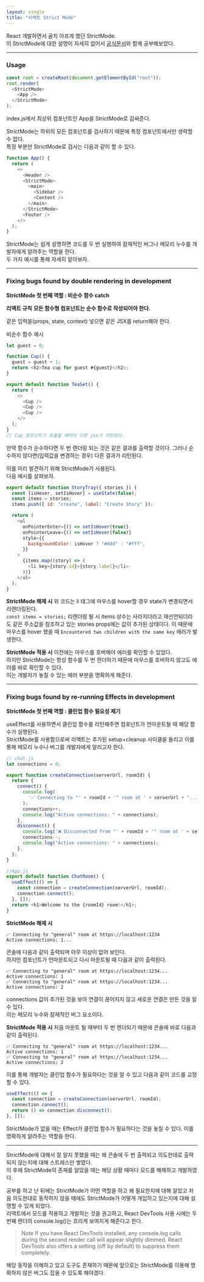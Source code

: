 ```yaml
---
layout: single
title: "리액트 Strict Mode"
---
```


React 개발하면서 골치 아프게 했던 StrictMode.  
이 StrictMode에 대한 설명이 자세히 없어서 [공식문서](https://react.dev/reference/react/StrictMode#enabling-strict-mode-for-entire-app)와 함께 공부해보았다.

---

### Usage

```js
const root = createRoot(document.getElementById("root"));
root.render(
  <StrictMode>
    <App />
  </StrictMode>
);
```

index.js에서 최상위 컴포넌트인 App을 StrictMode로 감싸준다.

StrictMode는 하위의 모든 컴포넌트를 검사하기 때문에 특정 컴포넌트에서만 생략할 수 없다.  
특정 부분만 StrictMode로 검사는 다음과 같이 할 수 있다.

```js
function App() {
  return (
    <>
      <Header />
      <StrictMode>
        <main>
          <Sidebar />
          <Content />
        </main>
      </StrictMode>
      <Footer />
    </>
  );
}
```

StrictMode는 쉽게 설명하면 코드를 두 번 실행하여 잠재적인 버그나 메모리 누수를 개발자에게 알려주는 역할을 한다.  
두 가지 예시를 통해 자세히 알아보자.

---

### Fixing bugs found by double rendering in development

**StrictMode 첫 번째 역할 : 비순수 함수 catch**

**리액트 규칙**
**모든 함수형 컴포넌트는 순수 함수로 작성되어야 한다.**

같은 입력을(props, state, context) 넣으면 같은 JSX를 return해야 한다.

비순수 함수 예시

```js
let guest = 0;

function Cup() {
  guest = guest + 1;
  return <h2>Tea cup for guest #{guest}</h2>;
}

export default function TeaSet() {
  return (
    <>
      <Cup />
      <Cup />
      <Cup />
    </>
  );
}
// Cup 컴포넌트가 호출될 때마다 다른 jsx가 리턴된다.
```

만약 함수가 순수하다면 두 번 렌더링 되는 것은 같은 결과를 출력할 것이다. 그러나 순수하지 않다면(입력값을 변경하는 경우) 다른 결과가 리턴된다.

이를 미리 발견하기 위해 StrictMode가 사용된다.  
다음 예시를 살펴보자.

```js
export default function StoryTray({ stories }) {
  const [isHover, setIsHover] = useState(false);
  const items = stories;
  items.push({ id: "create", label: "Create Story" });

  return (
    <ul
      onPointerEnter={() => setIsHover(true)}
      onPointerLeave={() => setIsHover(false)}
      style={{
        backgroundColor: isHover ? "#ddd" : "#fff",
      }}
    >
      {items.map((story) => (
        <li key={story.id}>{story.label}</li>
      ))}
    </ul>
  );
}
```

**StrictMode 해제 시**
위 코드는 li 태그에 마우스를 hover할 경우 state가 변경되면서 리렌더링된다.  
`const items = stories;` 리렌더링 될 시 items 상수는 사라지더라고 재선언되더라도 같은 주소값을 참조하고 있는 stories props에는 값이 추가된 상태이다.
이 때문에 마우스를 hover 했을 때 `Encountered two children with the same key` 에러가 발생한다.

**StrictMode 적용 시**
이전에는 마우스를 호버해야 에러를 확인할 수 있었다.  
하지만 StrictMode는 항상 함수를 두 번 렌더하기 때문에 마우스를 호버하지 않고도 에러를 바로 확인할 수 있다.  
이는 개발자가 놓칠 수 있는 에러 부분을 명확하게 해준다.

---

### Fixing bugs found by re-running Effects in development

**StrictMode 첫 번째 역할 : 클린업 함수 필요성 제기**

useEffect를 사용하면서 클린업 함수를 리턴해주면 컴포넌트가 언마운트될 때 해당 함수가 실행된다.  
StrictMode를 사용함으로써 리액트는 추가된 setup+cleanup 사이클을 돌리고 이를 통해 메모리 누수나 버그를 개발자에게 알리고자 한다.

```js
// chat.js
let connections = 0;

export function createConnection(serverUrl, roomId) {
  return {
    connect() {
      console.log(
        '✅ Connecting to "' + roomId + '" room at ' + serverUrl + "..."
      );
      connections++;
      console.log("Active connections: " + connections);
    },
    disconnect() {
      console.log('❌ Disconnected from "' + roomId + '" room at ' + serverUrl);
      connections--;
      console.log("Active connections: " + connections);
    },
  };
}

//App.js
export default function ChatRoom() {
  useEffect(() => {
    const connection = createConnection(serverUrl, roomId);
    connection.connect();
  }, []);
  return <h1>Welcome to the {roomId} room!</h1>;
}
```

**StrictMode 해제 시**

```
✅ Connecting to "general" room at https://localhost:1234
Active connections: 1...
```

콘솔에 다음과 같이 출력되며 아무 이상이 없어 보인다.  
하지만 컴포넌트가 언마운트되고 다시 마운트될 때 다음과 같이 출력된다.

```
✅ Connecting to "general" room at https://localhost:1234...
Active connections: 1
✅ Connecting to "general" room at https://localhost:1234...
Active connections: 2
```

connections 값이 추가된 것을 보아 연결이 끊어지지 않고 새로운 연결은 만든 것을 알 수 있다.  
이는 메모리 누수와 잠재적인 버그 요소이다.

**StrictMode 적용 시**
처음 마운트 될 때부터 두 번 렌더되기 때문에 콘솔에 바로 다음과 같이 출력된다.

```
✅ Connecting to "general" room at https://localhost:1234...
Active connections: 1
✅ Connecting to "general" room at https://localhost:1234...
Active connections: 2
```

이를 통해 개발자는 클린업 함수가 필요하다는 것을 알 수 있고 다음과 같이 코드를 교정할 수 있다.

```js
useEffect(() => {
  const connection = createConnection(serverUrl, roomId);
  connection.connect();
  return () => connection.disconnect();
}, []);
```

StrictMode가 없을 때는 Effect가 클린업 함수가 필요하다는 것을 놓칠 수 있다. 이를 명확하게 알려주는 역할을 한다.

---

StrictMode에 대해서 잘 알지 못했을 때는 왜 콘솔에 두 번 출력되고 의도한데로 출력되지 않는지에 대해 스트레스만 쌓였다.  
이 후에 StrictMode의 존재를 알았을 때는 해당 상황 때마다 모드를 해제하고 개발하였다.

공부를 하고 난 뒤에는 StrictMode가 어떤 역할을 하고 왜 필요한지에 대해 알았고 처음 의도한대로 동작하지 않을 때에도 StrictMode가 어떻게 개입하고 있는지에 대해 설명할 수 있게 되었다.  
리액트에서 모드를 적용하고 개발하는 것을 권고하고, React DevTools 사용 시에는 두 번째 렌더의 console.log()는 흐리게 보여지게 해준다고 한다.

> Note
> If you have React DevTools installed, any console.log calls during the second render call will appear slightly dimmed. React DevTools also offers a setting (off by default) to suppress them completely.

해당 동작을 이해하고 있고 도구도 존재하기 때문에 앞으로는 StrictMode를 이용해 명확하지 않은 버그도 잡을 수 있도록 해야겠다.
